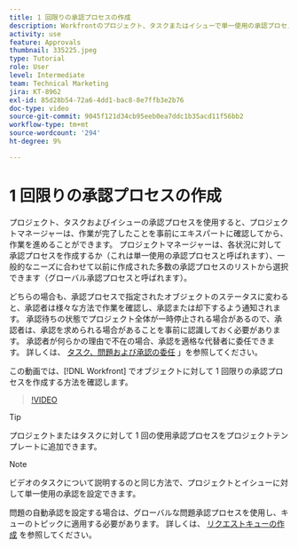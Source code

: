 ```yaml
---
title: 1 回限りの承認プロセスの作成
description: Workfrontのプロジェクト、タスクまたはイシューで単一使用の承認プロセスを作成する方法を説明します。
activity: use
feature: Approvals
thumbnail: 335225.jpeg
type: Tutorial
role: User
level: Intermediate
team: Technical Marketing
jira: KT-8962
exl-id: 85d28b54-72a6-4dd1-bac8-8e7ffb3e2b76
doc-type: video
source-git-commit: 9045f121d34cb95eeb0ea7ddc1b35acd11f56bb2
workflow-type: tm+mt
source-wordcount: '294'
ht-degree: 9%

---
```


# 1 回限りの承認プロセスの作成

プロジェクト、タスクおよびイシューの承認プロセスを使用すると、プロジェクトマネージャーは、作業が完了したことを事前にエキスパートに確認してから、作業を進めることができます。 プロジェクトマネージャーは、各状況に対して承認プロセスを作成するか（これは単一使用の承認プロセスと呼ばれます）、一般的なニーズに合わせて以前に作成された多数の承認プロセスのリストから選択できます（グローバル承認プロセスと呼ばれます）。

どちらの場合も、承認プロセスで指定されたオブジェクトのステータスに変わると、承認者は様々な方法で作業を確認し、承認または却下するよう通知されます。 承認待ちの状態でプロジェクト全体が一時停止される場合があるので、承認者は、承認を求められる場合があることを事前に認識しておく必要があります。 承認者が何らかの理由で不在の場合、承認を適格な代替者に委任できます。 詳しくは、 [タスク、問題および承認の委任](https://experienceleague.adobe.com/docs/workfront-learn/tutorials-workfront/manage-work/approval-processes-and-milestone-paths/delegate-approvals.html) 」を参照してください。

この動画では、[!DNL  Workfront] でオブジェクトに対して 1 回限りの承認プロセスを作成する方法を確認します。

>[!VIDEO](https://video.tv.adobe.com/v/335225/?quality=12&learn=on)

>[!TIP]
>
>プロジェクトまたはタスクに対して 1 回の使用承認プロセスをプロジェクトテンプレートに追加できます。

>[!NOTE]
>
>ビデオのタスクについて説明するのと同じ方法で、プロジェクトとイシューに対して単一使用の承認を設定できます。
>
>問題の自動承認を設定する場合は、グローバルな問題承認プロセスを使用し、キューのトピックに適用する必要があります。 詳しくは、 [リクエストキューの作成](https://experienceleague.adobe.com/docs/workfront/using/manage-work/requests/create-and-manage-request-queues/create-request-queue.html) を参照してください。

